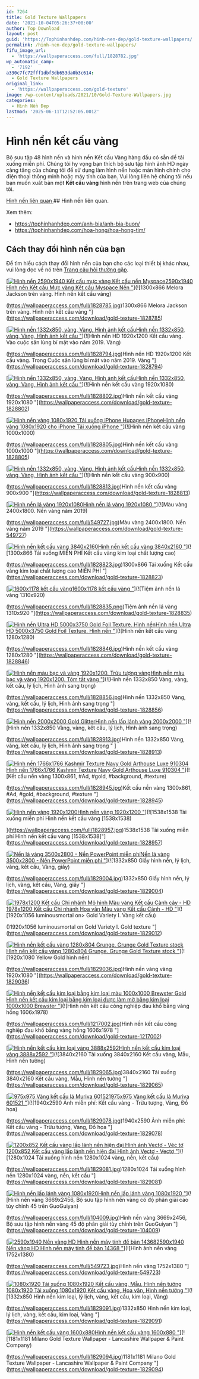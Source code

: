 ```yaml
---
id: 7264
title: Gold Texture Wallpapers
date: '2021-10-04T05:26:37+00:00'
author: Top Download
layout: post
guid: 'https://Tophinhanhdep.com/hinh-nen-dep/gold-texture-wallpapers/'
permalink: /hinh-nen-dep/gold-texture-wallpapers/
fifu_image_url:
  - 'https://wallpaperaccess.com/full/1828782.jpg'
wp_automatic_camp:
  - '7192'
a330c7fc72fff1dbf3db653da0b3c614:
  - Gold Texture Wallpapers
original_link:
  - 'https://wallpaperaccess.com/gold-texture'
image: /wp-content/uploads/2021/10/Gold-Texture-Wallpapers.jpg
categories:
  - Hình Nền Đẹp
lastmod: '2025-06-11T12:52:05.001Z'
---
```

# Hình nền kết cấu vàng

Bộ sưu tập 48 hình nền và hình nền Kết cấu Vàng hàng đầu có sẵn để tải xuống miễn phí. Chúng tôi hy vọng bạn thích bộ sưu tập hình ảnh HD ngày càng tăng của chúng tôi để sử dụng làm hình nền hoặc màn hình chính cho điện thoại thông minh hoặc máy tính của bạn. Vui lòng liên hệ chúng tôi nếu bạn muốn xuất bản một **Kết cấu vàng** hình nền trên trang web của chúng tôi.

[Hình nền liên quan ](#related) ## Hình nền liên quan.

   
 Xem thêm:

   
- <https://tophinhanhdep.com/anh-bia/anh-bia-buon/>
- <https://tophinhanhdep.com/hoa-hong/hoa-hong-tim/>

## Cách thay đổi hình nền của bạn

Để tìm hiểu cách thay đổi hình nền của bạn cho các loại thiết bị khác nhau, vui lòng đọc về nó trên [Trang câu hỏi thường gặp](https://tophinhanhdep.com/faq/).

  
[[![Hình nền 2590x1940 Kết cấu mực vàng Kết cấu nền Myspace](https://wallpaperaccess.com/full/1828782.jpg)2590x1940 Hình nền Kết cấu Mực vàng Kết cấu Myspace Nền "](https://wallpaperaccess.com/download/gold-texture-1828782)](![1300x866 Melora Jackson trên vàng.  Hình nền kết cấu vàng)

(https://wallpaperaccess.com/full/1828785.jpg)1300x866 Melora Jackson trên vàng. Hình nền kết cấu vàng "](https://wallpaperaccess.com/download/gold-texture-1828785)

[[![Hình nền 1332x850, vàng, Vàng, Hình ảnh kết cấu](https://wallpaperaccess.com/full/1828786.jpg)Hình nền 1332x850, vàng, Vàng, Hình ảnh kết cấu "](https://wallpaperaccess.com/download/gold-texture-1828786)](![Hình nền HD 1920x1200 Kết cấu vàng.  Vào cuộc săn lùng bí mật vào năm 2019. Vàng)

(https://wallpaperaccess.com/full/1828794.jpg)Hình nền HD 1920x1200 Kết cấu vàng. Trong Cuộc săn lùng bí mật vào năm 2019. Vàng "](https://wallpaperaccess.com/download/gold-texture-1828794)

[[![Hình nền 1332x850, vàng, Vàng, Hình ảnh kết cấu](https://wallpaperaccess.com/full/1828795.jpg)Hình nền 1332x850, vàng, Vàng, Hình ảnh kết cấu "](https://wallpaperaccess.com/download/gold-texture-1828795)](![Hình nền kết cấu vàng 1920x1080)

(https://wallpaperaccess.com/full/1828802.jpg)Hình nền kết cấu vàng 1920x1080 "](https://wallpaperaccess.com/download/gold-texture-1828802)

[[![Hình nền vàng 1080x1920 Tải xuống iPhone Hupages iPhone](https://wallpaperaccess.com/full/1828803.jpg)Hình nền vàng 1080x1920 cho iPhone Tải xuống iPhone "](https://wallpaperaccess.com/download/gold-texture-1828803)](![Hình nền kết cấu vàng 1000x1000)

(https://wallpaperaccess.com/full/1828805.jpg)Hình nền kết cấu vàng 1000x1000 "](https://wallpaperaccess.com/download/gold-texture-1828805)

[[![Hình nền 1332x850, vàng, Vàng, Hình ảnh kết cấu](https://wallpaperaccess.com/full/1828807.jpg)Hình nền 1332x850, vàng, Vàng, Hình ảnh kết cấu "](https://wallpaperaccess.com/download/gold-texture-1828807)](![Hình nền kết cấu vàng 900x900)

(https://wallpaperaccess.com/full/1828813.jpg)Hình nền kết cấu vàng 900x900 "](https://wallpaperaccess.com/download/gold-texture-1828813)

[[![Hình nền lá vàng 1920x1080](https://wallpaperaccess.com/full/1828815.jpg)Hình nền lá vàng 1920x1080 "](https://wallpaperaccess.com/download/gold-texture-1828815)](![Màu vàng 2400x1800.  Nền vàng năm 2019)

(https://wallpaperaccess.com/full/549727.jpg)Màu vàng 2400x1800. Nền vàng năm 2019 "](https://wallpaperaccess.com/download/gold-texture-549727)

[[![Hình nền kết cấu vàng 3840x2160](https://wallpaperaccess.com/full/725424.jpg)Hình nền kết cấu vàng 3840x2160 "](https://wallpaperaccess.com/download/gold-texture-725424)](![1300x866 Tải xuống MIỄN PHÍ Kết cấu vàng kim loại chất lượng cao)

(https://wallpaperaccess.com/full/1828823.jpg)1300x866 Tải xuống Kết cấu vàng kim loại chất lượng cao MIỄN PHÍ "](https://wallpaperaccess.com/download/gold-texture-1828823)

[[![1600x1178 kết cấu vàng](https://wallpaperaccess.com/full/1828832.jpg)1600x1178 kết cấu vàng "](https://wallpaperaccess.com/download/gold-texture-1828832)](![Tiệm ảnh nền lá vàng 1310x920)

(https://wallpaperaccess.com/full/1828835.png)Tiệm ảnh nền lá vàng 1310x920 "](https://wallpaperaccess.com/download/gold-texture-1828835)

[[![Hình nền Ultra HD 5000x3750 Gold Foil Texture.  Hình nền](https://wallpaperaccess.com/full/776779.jpg)Hình nền Ultra HD 5000x3750 Gold Foil Texture. Hình nền "](https://wallpaperaccess.com/download/gold-texture-776779)](![Hình nền kết cấu vàng 1280x1280)

(https://wallpaperaccess.com/full/1828846.jpg)Hình nền kết cấu vàng 1280x1280 "](https://wallpaperaccess.com/download/gold-texture-1828846)

[[![Hình nền màu bạc và vàng 1920x1200.  Trừu tượng vàng](https://wallpaperaccess.com/full/1828848.jpg)Hình nền màu bạc và vàng 1920x1200. Tóm tắt vàng "](https://wallpaperaccess.com/download/gold-texture-1828848)](![Hình nền 1332x850 Vàng, vàng, kết cấu, lý lịch, Hình ảnh sang trọng)

(https://wallpaperaccess.com/full/1828856.jpg)Hình nền 1332x850 Vàng, vàng, kết cấu, lý lịch, Hình ảnh sang trọng "](https://wallpaperaccess.com/download/gold-texture-1828856)

[[![Hình nền 2000x2000 Gold Glitter](https://wallpaperaccess.com/full/1828889.jpg)Hình nền lấp lánh vàng 2000x2000 "](https://wallpaperaccess.com/download/gold-texture-1828889)](![Hình nền 1332x850 Vàng, vàng, kết cấu, lý lịch, Hình ảnh sang trọng)

(https://wallpaperaccess.com/full/1828913.jpg)Hình nền 1332x850 Vàng, vàng, kết cấu, lý lịch, Hình ảnh sang trọng " ](https://wallpaperaccess.com/download/gold-texture-1828913)

[[![Hình nền 1766x1766 Kashmir Texture Navy Gold Arthouse Luxe 910304](https://wallpaperaccess.com/full/1828927.jpg)Hình nền 1766x1766 Kashmir Texture Navy Gold Arthouse Luxe 910304 "](https://wallpaperaccess.com/download/gold-texture-1828927)](![Kết cấu nền vàng 1300x861, #Ad, #gold, #background, #texture)

(https://wallpaperaccess.com/full/1828945.jpg)Kết cấu nền vàng 1300x861, #Ad, #gold, #background, #texture "](https://wallpaperaccess.com/download/gold-texture-1828945)

[[![Hình nền vàng 1920x1200](https://wallpaperaccess.com/full/1828948.jpg)Hình nền vàng 1920x1200 "](https://wallpaperaccess.com/download/gold-texture-1828948)](![1538x1538 Tải xuống miễn phí Hình nền kết cấu vàng [1538x1538)

](https://wallpaperaccess.com/full/1828957.jpg)1538x1538 Tải xuống miễn phí Hình nền kết cấu vàng \[1538x1538\]"](https://wallpaperaccess.com/download/gold-texture-1828957)

[[![Nền lá vàng 3500x2800 - Nền PowerPoint miễn phí](https://wallpaperaccess.com/full/1828984.jpg)Nền lá vàng 3500x2800 - Nền PowerPoint miễn phí "](https://wallpaperaccess.com/download/gold-texture-1828984)](![1332x850 Giấy hình nền, lý lịch, vàng, kết cấu, Vàng, giấy)

(https://wallpaperaccess.com/full/1829004.jpg)1332x850 Giấy hình nền, lý lịch, vàng, kết cấu, Vàng, giấy "](https://wallpaperaccess.com/download/gold-texture-1829004)

[[![1978x1200 Kết cấu Chi nhánh Mô hình Màu vàng Kết cấu Cành cây - HD](https://wallpaperaccess.com/full/1829010.jpg)1978x1200 Kết cấu Chi nhánh Hoa văn Màu vàng Kết cấu Cành - HD "](https://wallpaperaccess.com/download/gold-texture-1829010)](![1920x1056 luminousmortal on> Gold Variety I. Vàng kết cấu)

()1920x1056 luminousmortal on Gold Variety I. Gold texture "](https://wallpaperaccess.com/download/gold-texture-1829012)

[[![Hình nền kết cấu vàng 1280x804 Grunge.  Grunge Gold Texture stock](https://wallpaperaccess.com/full/1829025.jpg)Hình nền kết cấu vàng 1280x804 Grunge. Grunge Gold Texture stock "](https://wallpaperaccess.com/download/gold-texture-1829025)](![1920x1080 Yellow Gold hình nền)

(https://wallpaperaccess.com/full/1829036.jpg)Hình nền vàng vàng 1920x1080 "](https://wallpaperaccess.com/download/gold-texture-1829036)

[[![Hình nền kết cấu kim loại bằng kim loại màu 1000x1000 Brewster Gold](https://wallpaperaccess.com/full/1829057.jpg)Hình nền kết cấu kim loại bằng kim loại được làm mờ bằng kim loại 1000x1000 Brewster "](https://wallpaperaccess.com/download/gold-texture-1829057)](![Hình nền kết cấu công nghiệp đau khổ bằng vàng hồng 1606x1978)

(https://wallpaperaccess.com/full/1217002.jpg)Hình nền kết cấu công nghiệp đau khổ bằng vàng hồng 1606x1978 "](https://wallpaperaccess.com/download/gold-texture-1217002)

[[![Hình nền kết cấu kim loại vàng 3888x2592](https://wallpaperaccess.com/full/1829064.jpg)Hình nền kết cấu kim loại vàng 3888x2592 "](https://wallpaperaccess.com/download/gold-texture-1829064)](![3840x2160 Tải xuống 3840x2160 Kết cấu vàng, Mẫu, Hình nền tường)

(https://wallpaperaccess.com/full/1829065.jpg)3840x2160 Tải xuống 3840x2160 Kết cấu vàng, Mẫu, Hình nền tường "](https://wallpaperaccess.com/download/gold-texture-1829065)

[[![975x975 Vàng kết cấu lá Muriva 601521](https://wallpaperaccess.com/full/1829070.jpg)975x975 Vàng kết cấu lá Muriva 601521 "](https://wallpaperaccess.com/download/gold-texture-1829070)](![1940x2590 Ảnh miễn phí: Kết cấu vàng - Trừu tượng, Vàng, Đồ họa)

(https://wallpaperaccess.com/full/1829078.jpg)1940x2590 Ảnh miễn phí: Kết cấu vàng - Trừu tượng, Vàng, Đồ họa "](https://wallpaperaccess.com/download/gold-texture-1829078)

[[![1200x852 Kết cấu vàng lấp lánh nền hiện đại Hình ảnh Vectơ - Véc tơ](https://wallpaperaccess.com/full/1829080.jpg)1200x852 Kết cấu vàng lấp lánh nền hiện đại Hình ảnh Vectơ - Vectơ "](https://wallpaperaccess.com/download/gold-texture-1829080)](![1280x1024 Tải xuống hình nền 1280x1024 vàng, nền, kết cấu)

(https://wallpaperaccess.com/full/1829081.jpg)1280x1024 Tải xuống hình nền 1280x1024 vàng, nền, kết cấu "](https://wallpaperaccess.com/download/gold-texture-1829081)

[[![Hình nền lấp lánh vàng 1080x1920](https://wallpaperaccess.com/full/1829087.jpg)Hình nền lấp lánh vàng 1080x1920 "](https://wallpaperaccess.com/download/gold-texture-1829087)](![Hình nền vàng 3669x2456, Bộ sưu tập hình nền vàng có độ phân giải cao tùy chỉnh 45 trên GuoGuiyan)

(https://wallpaperaccess.com/full/104009.jpg)Hình nền vàng 3669x2456, Bộ sưu tập hình nền vàng 45 độ phân giải tùy chỉnh trên GuoGuiyan "](https://wallpaperaccess.com/download/gold-texture-104009)

[[![2590x1940 Nền vàng HD Hình nền máy tính để bàn 14368](https://wallpaperaccess.com/full/814466.jpg)2590x1940 Nền vàng HD Hình nền máy tính để bàn 14368 "](https://wallpaperaccess.com/download/gold-texture-814466)](![Hình ảnh nền vàng 1752x1380)

(https://wallpaperaccess.com/full/549723.jpg)Hình nền vàng 1752x1380 "](https://wallpaperaccess.com/download/gold-texture-549723)

[[![1080x1920 Tải xuống 1080x1920 Kết cấu vàng, Mẫu, Hình nền tường](https://wallpaperaccess.com/full/1829090.jpg)1080x1920 Tải xuống 1080x1920 Kết cấu vàng, Hoa văn, Hình nền tường "](https://wallpaperaccess.com/download/gold-texture-1829090)](![1332x850 Hình nền kim loại, lý lịch, vàng, kết cấu, kim loại, Vàng)

(https://wallpaperaccess.com/full/1829091.jpg)1332x850 Hình nền kim loại, lý lịch, vàng, kết cấu, kim loại, Vàng "](https://wallpaperaccess.com/download/gold-texture-1829091)

[[![Hình nền kết cấu vàng 1600x880](https://wallpaperaccess.com/full/725427.jpg)Hình nền kết cấu vàng 1600x880 "](https://wallpaperaccess.com/download/gold-texture-725427)](![1181x1181 Milano Gold Texture Wallpaper - Lancashire Wallpaper & Paint Company)

(https://wallpaperaccess.com/full/1829094.jpg)1181x1181 Milano Gold Texture Wallpaper - Lancashire Wallpaper &amp; Paint Company "](https://wallpaperaccess.com/download/gold-texture-1829094)
